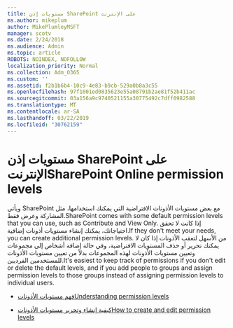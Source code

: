 ```yaml
---
title: مستويات إذن SharePoint على الإنترنت
ms.author: mikeplum
author: MikePlumleyMSFT
manager: scotv
ms.date: 2/24/2018
ms.audience: Admin
ms.topic: article
ROBOTS: NOINDEX, NOFOLLOW
localization_priority: Normal
ms.collection: Adm_O365
ms.custom: ''
ms.assetid: f2b1b6b4-10c9-4e83-b9cb-529a0b8a3c55
ms.openlocfilehash: 97f1001ed0835623e55a08791b2ae81f52b411ac
ms.sourcegitcommit: 03a156a9c9740521155a30775492c7dff0982588
ms.translationtype: MT
ms.contentlocale: ar-SA
ms.lasthandoff: 03/22/2019
ms.locfileid: "30762159"
---
```

# <a name="sharepoint-online-permission-levels"></a><span data-ttu-id="d6390-102">مستويات إذن SharePoint على الإنترنت</span><span class="sxs-lookup"><span data-stu-id="d6390-102">SharePoint Online permission levels</span></span>

<span data-ttu-id="d6390-103">ويأتي SharePoint مع بعض مستويات الأذونات الافتراضية التي يمكنك استخدامها، مثل المشاركة وعرض فقط.</span><span class="sxs-lookup"><span data-stu-id="d6390-103">SharePoint comes with some default permission levels that you can use, such as Contribute and View Only.</span></span> <span data-ttu-id="d6390-104">إذا كانت لا تحقق احتياجاتك، يمكنك إنشاء مستويات أذونات إضافية.</span><span class="sxs-lookup"><span data-stu-id="d6390-104">If they don't meet your needs, you can create additional permission levels.</span></span> <span data-ttu-id="d6390-105">من الأسهل لتعقب الأذونات إذا كان لا يمكنك تحرير أو حذف المستويات الافتراضية، وفي حالة إضافة أشخاص إلى مجموعات وتعيين مستويات الأذونات لهذه المجموعات بدلاً من تعيين مستويات الأذونات للمستخدمين الفرديين.</span><span class="sxs-lookup"><span data-stu-id="d6390-105">It's easiest to keep track of permissions if you don't edit or delete the default levels, and if you add people to groups and assign permission levels to those groups instead of assigning permission levels to individual users.</span></span>
  
- [<span data-ttu-id="d6390-106">فهم مستويات الأذونات</span><span class="sxs-lookup"><span data-stu-id="d6390-106">Understanding permission levels</span></span>](https://go.microsoft.com/fwlink/?linkid=867071)
    
- [<span data-ttu-id="d6390-107">كيفية إنشاء وتحرير مستويات الأذونات</span><span class="sxs-lookup"><span data-stu-id="d6390-107">How to create and edit permission levels</span></span>](https://go.microsoft.com/fwlink/?linkid=867072)
    

